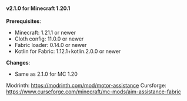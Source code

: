 #### v2.1.0 for Minecraft 1.20.1

**Prerequisites**:
- Minecraft: 1.21.1 or newer
- Cloth config: 11.0.0 or newer
- Fabric loader: 0.14.0 or newer
- Kotlin for Fabric: 1.12.1+kotlin.2.0.0 or newer

**Changes**:
- Same as 2.1.0 for MC 1.20

Modrinth: https://modrinth.com/mod/motor-assistance
Cursforge: https://www.curseforge.com/minecraft/mc-mods/aim-assistance-fabric
